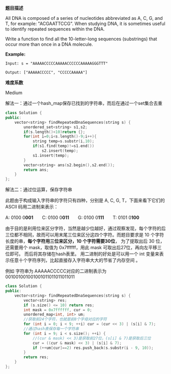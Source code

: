 **题目描述**   

All DNA is composed of a series of nucleotides abbreviated as A, C, G, and T, for example: "ACGAATTCCG". When studying DNA, it is sometimes useful to identify repeated sequences within the DNA.

Write a function to find all the 10-letter-long sequences (substrings) that occur more than once in a DNA molecule.

**Example:**

```
Input: s = "AAAAACCCCCAAAAACCCCCCAAAAAGGGTTT"

Output: ["AAAAACCCCC", "CCCCCAAAAA"]
```

**难度系数**    

Medium 

解法一：通过一个hash_map保存已找到的字符串，而后在通过一个set集合去重

```c++
class Solution {
public:
    vector<string> findRepeatedDnaSequences(string s) {
        unordered_set<string> s1,s2;
        if(s.length()<10)return {};
        for(int i=0;i<s.length()-9;i++){
            string temp=s.substr(i,10);
            if(s1.find(temp)!=s1.end())
                s2.insert(temp);
            s1.insert(temp);
        }
        vector<string> ans(s2.begin(),s2.end());
        return ans;
    }
};
```

解法二：通过位运算，保存字符串

此题由于构成输入字符串的字符只有四种，分别是 A, C, G, T，下面来看下它们的 ASCII 码用二进制来表示：

A: 0100 0**001**　　C: 0100 0**011**　　G: 0100 0**111**　　T: 0101 0**100**

由于目的是利用位来区分字符，当然是越少位越好，通过观察发现，每个字符的后三位都不相同，故而可以用末尾三位来区分这四个字符。而题目要求是 10 个字符长度的串，**每个字符用三位来区分，10 个字符需要30位**， 为了提取出后 30 位，还需要用个 mask，取值为 0x7ffffff，用此 mask 可取出后27位，再向左平移三位即可。 而后将其存储在hash表里。 用二进制的好处是可以用一个 int 变量来表示任意十个字符序列，比起直接存入字符串大大的节省了内存空间 。

例如 字符串为 AAAAACCCCC对应的二进制表示为 001001001001001011011011011011 

```c++
class Solution {
public:
    vector<string> findRepeatedDnaSequences(string s) {
        vector<string> res;
        if (s.size() <= 10) return res;
        int mask = 0x7ffffff, cur = 0;
        unordered_map<int, int> um;
        //获取前24个字符，也就是前8个字母对应的字符
        for (int i = 0; i < 9; ++i) cur = (cur << 3) | (s[i] & 7);
        //通过hash表保存每一个字符串
        for (int i = 9; i < s.size(); ++i) {
            //(cur & mask) << 3)是获取前27位，(s[i] & 7)是获取后三位
            cur = ((cur & mask) << 3) | (s[i] & 7);
            if (++um[cur]==2) res.push_back(s.substr(i - 9, 10));
        }
        return res;
    }
};
```

